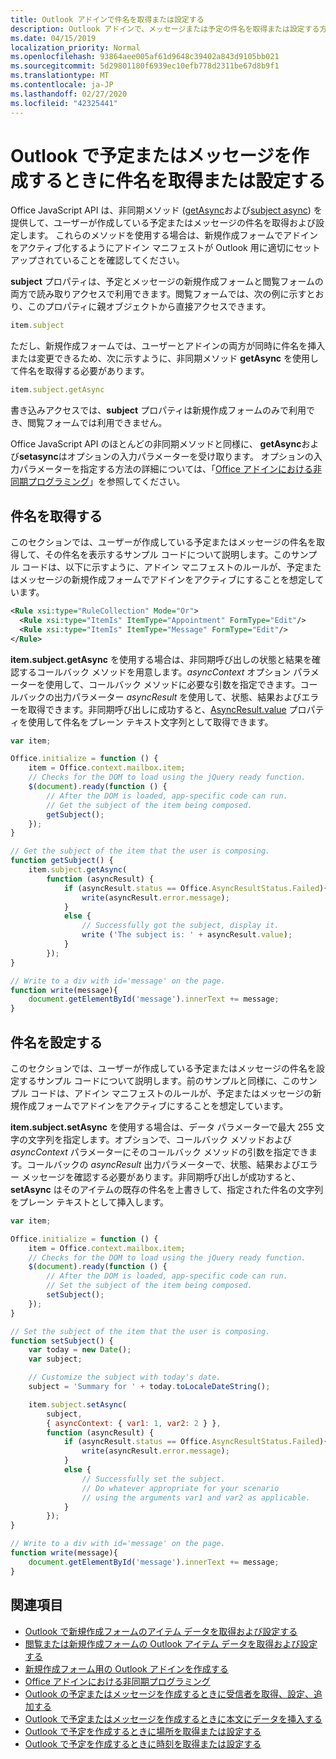 ```yaml
---
title: Outlook アドインで件名を取得または設定する
description: Outlook アドインで、メッセージまたは予定の件名を取得または設定する方法について説明します。
ms.date: 04/15/2019
localization_priority: Normal
ms.openlocfilehash: 93864aee005af61d9648c39402a843d9105bb021
ms.sourcegitcommit: 5d29801180f6939ec10efb778d2311be67d8b9f1
ms.translationtype: MT
ms.contentlocale: ja-JP
ms.lasthandoff: 02/27/2020
ms.locfileid: "42325441"
---
```

# <a name="get-or-set-the-subject-when-composing-an-appointment-or-message-in-outlook"></a>Outlook で予定またはメッセージを作成するときに件名を取得または設定する

Office JavaScript API は、非同期メソッド ([getAsync](/javascript/api/outlook/office.Subject#getasync-options--callback-)および[subject async](/javascript/api/outlook/office.Subject#setasync-subject--options--callback-)) を提供して、ユーザーが作成している予定またはメッセージの件名を取得および設定します。 これらのメソッドを使用する場合は、新規作成フォームでアドインをアクティブ化するようにアドイン マニフェストが Outlook 用に適切にセット アップされていることを確認してください。

**subject** プロパティは、予定とメッセージの新規作成フォームと閲覧フォームの両方で読み取りアクセスで利用できます。閲覧フォームでは、次の例に示すとおり、このプロパティに親オブジェクトから直接アクセスできます。

```js
item.subject
```

ただし、新規作成フォームでは、ユーザーとアドインの両方が同時に件名を挿入または変更できるため、次に示すように、非同期メソッド **getAsync** を使用して件名を取得する必要があります。

```js
item.subject.getAsync
```

書き込みアクセスでは、**subject** プロパティは新規作成フォームのみで利用でき、閲覧フォームでは利用できません。

Office JavaScript API のほとんどの非同期メソッドと同様に、 **getAsync**および**setasync**はオプションの入力パラメーターを受け取ります。 オプションの入力パラメーターを指定する方法の詳細については、「[Office アドインにおける非同期プログラミング](../develop/asynchronous-programming-in-office-add-ins.md)」を参照してください。


## <a name="get-the-subject"></a>件名を取得する

このセクションでは、ユーザーが作成している予定またはメッセージの件名を取得して、その件名を表示するサンプル コードについて説明します。このサンプル コードは、以下に示すように、アドイン マニフェストのルールが、予定またはメッセージの新規作成フォームでアドインをアクティブにすることを想定しています。


```XML
<Rule xsi:type="RuleCollection" Mode="Or">
  <Rule xsi:type="ItemIs" ItemType="Appointment" FormType="Edit"/>
  <Rule xsi:type="ItemIs" ItemType="Message" FormType="Edit"/>
</Rule>

```

**item.subject.getAsync** を使用する場合は、非同期呼び出しの状態と結果を確認するコールバック メソッドを用意します。_asyncContext_ オプション パラメーターを使用して、コールバック メソッドに必要な引数を指定できます。コールバックの出力パラメーター _asyncResult_ を使用して、状態、結果およびエラーを取得できます。非同期呼び出しに成功すると、[AsyncResult.value](/javascript/api/office/office.asyncresult#value) プロパティを使用して件名をプレーン テキスト文字列として取得できます。


```js
var item;

Office.initialize = function () {
    item = Office.context.mailbox.item;
    // Checks for the DOM to load using the jQuery ready function.
    $(document).ready(function () {
        // After the DOM is loaded, app-specific code can run.
        // Get the subject of the item being composed.
        getSubject();
    });
}

// Get the subject of the item that the user is composing.
function getSubject() {
    item.subject.getAsync(
        function (asyncResult) {
            if (asyncResult.status == Office.AsyncResultStatus.Failed){
                write(asyncResult.error.message);
            }
            else {
                // Successfully got the subject, display it.
                write ('The subject is: ' + asyncResult.value);
            }
        });
}

// Write to a div with id='message' on the page.
function write(message){
    document.getElementById('message').innerText += message; 
}
```


## <a name="set-the-subject"></a>件名を設定する


このセクションでは、ユーザーが作成している予定またはメッセージの件名を設定するサンプル コードについて説明します。前のサンプルと同様に、このサンプル コードは、アドイン マニフェストのルールが、予定またはメッセージの新規作成フォームでアドインをアクティブにすることを想定しています。

**item.subject.setAsync** を使用する場合は、データ パラメーターで最大 255 文字の文字列を指定します。オプションで、コールバック メソッドおよび _asyncContext_ パラメーターにそのコールバック メソッドの引数を指定できます。コールバックの _asyncResult_ 出力パラメーターで、状態、結果およびエラー メッセージを確認する必要があります。非同期呼び出しが成功すると、**setAsync** はそのアイテムの既存の件名を上書きして、指定された件名の文字列をプレーン テキストとして挿入します。

```js
var item;

Office.initialize = function () {
    item = Office.context.mailbox.item;
    // Checks for the DOM to load using the jQuery ready function.
    $(document).ready(function () {
        // After the DOM is loaded, app-specific code can run.
        // Set the subject of the item being composed.
        setSubject();
    });
}

// Set the subject of the item that the user is composing.
function setSubject() {
    var today = new Date();
    var subject;

    // Customize the subject with today's date.
    subject = 'Summary for ' + today.toLocaleDateString();

    item.subject.setAsync(
        subject,
        { asyncContext: { var1: 1, var2: 2 } },
        function (asyncResult) {
            if (asyncResult.status == Office.AsyncResultStatus.Failed){
                write(asyncResult.error.message);
            }
            else {
                // Successfully set the subject.
                // Do whatever appropriate for your scenario
                // using the arguments var1 and var2 as applicable.
            }
        });
}

// Write to a div with id='message' on the page.
function write(message){
    document.getElementById('message').innerText += message; 
}
```


## <a name="see-also"></a>関連項目

- [Outlook で新規作成フォームのアイテム データを取得および設定する](get-and-set-item-data-in-a-compose-form.md)   
- [閲覧または新規作成フォームの Outlook アイテム データを取得および設定する](item-data.md)    
- [新規作成フォーム用の Outlook アドインを作成する](compose-scenario.md)    
- [Office アドインにおける非同期プログラミング](../develop/asynchronous-programming-in-office-add-ins.md)
- [Outlook の予定またはメッセージを作成するときに受信者を取得、設定、追加する](get-set-or-add-recipients.md)  
- [Outlook で予定またはメッセージを作成するときに本文にデータを挿入する](insert-data-in-the-body.md)   
- [Outlook で予定を作成するときに場所を取得または設定する](get-or-set-the-location-of-an-appointment.md) 
- [Outlook で予定を作成するときに時刻を取得または設定する](get-or-set-the-time-of-an-appointment.md)
    
